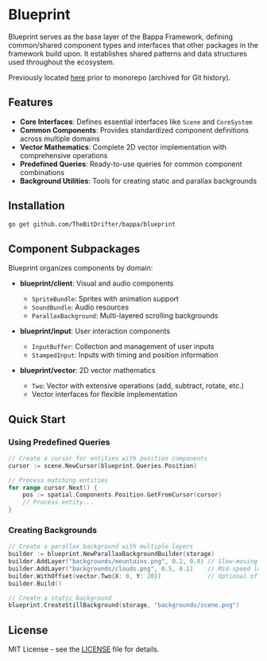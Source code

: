 # Blueprint

Blueprint serves as the base layer of the Bappa Framework, defining common/shared component types and interfaces that other packages in the framework build upon. It establishes shared patterns and data structures used throughout the ecosystem.

Previously located [here](https://github.com/TheBitDrifter/blueprint) prior to monorepo (archived for Git history).

## Features

- **Core Interfaces**: Defines essential interfaces like `Scene` and `CoreSystem`
- **Common Components**: Provides standardized component definitions across multiple domains
- **Vector Mathematics**: Complete 2D vector implementation with comprehensive operations
- **Predefined Queries**: Ready-to-use queries for common component combinations
- **Background Utilities**: Tools for creating static and parallax backgrounds

## Installation

```bash
go get github.com/TheBitDrifter/bappa/blueprint
```

## Component Subpackages

Blueprint organizes components by domain:

- **blueprint/client**: Visual and audio components
  - `SpriteBundle`: Sprites with animation support
  - `SoundBundle`: Audio resources
  - `ParallaxBackground`: Multi-layered scrolling backgrounds

- **blueprint/input**: User interaction components
  - `InputBuffer`: Collection and management of user inputs
  - `StampedInput`: Inputs with timing and position information
- **blueprint/vector**: 2D vector mathematics

  - `Two`: Vector with extensive operations (add, subtract, rotate, etc.)
  - Vector interfaces for flexible implementation

## Quick Start

### Using Predefined Queries

```go
// Create a cursor for entities with position components
cursor := scene.NewCursor(blueprint.Queries.Position)

// Process matching entities
for range cursor.Next() {
    pos := spatial.Components.Position.GetFromCursor(cursor)
    // Process entity...
}
```

### Creating Backgrounds

```go
// Create a parallax background with multiple layers
builder := blueprint.NewParallaxBackgroundBuilder(storage)
builder.AddLayer("backgrounds/mountains.png", 0.2, 0.0) // Slow-moving background
builder.AddLayer("backgrounds/clouds.png", 0.5, 0.1)    // Mid-speed layer
builder.WithOffset(vector.Two{X: 0, Y: 20})             // Optional offset
builder.Build()

// Create a static background
blueprint.CreateStillBackground(storage, "backgrounds/scene.png")
```

## License

MIT License - see the [LICENSE](LICENSE) file for details.
